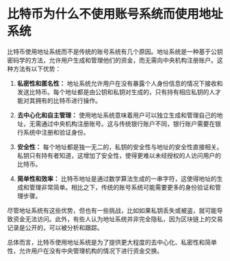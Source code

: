 # 比特币为什么不使用账号系统而使用地址系统

比特币使用地址系统而不是传统的账号系统有几个原因。地址系统是一种基于公钥密码学的方法，允许用户生成和管理他们的资金，而无需向中央机构注册账户。这种方法有以下优势：

1. **私密性和匿名性：** 地址系统允许用户在没有暴露个人身份信息的情况下接收和发送比特币。每个地址都是由公钥和私钥对生成的，只有持有相应私钥的人才能对其拥有的比特币进行操作。

2. **去中心化和自主管理：** 使用地址系统意味着用户可以独立生成和管理自己的地址，无需通过中央机构注册账号。这与传统银行账户不同，银行账户需要在银行系统中注册和验证身份。

3. **安全性：** 每个地址都是独一无二的，私钥的安全性与地址的安全性直接相关。私钥只有持有者知道，这增加了安全性，使得更难以未经授权的人访问用户的比特币。

4. **简单性和效率：** 比特币地址是通过数学算法生成的一串字符，这使得地址的生成和管理非常简单。相比之下，传统的账号系统可能需要更多的身份验证和管理步骤。

尽管地址系统有这些优势，但也有一些挑战，比如如果私钥丢失或被盗，就可能导致资金无法访问。此外，有些人认为地址系统并非完全隐私，因为区块链上的交易记录是公开的，可以被分析和跟踪。

总体而言，比特币使用地址系统是为了提供更大程度的去中心化、私密性和简单性，允许用户在没有中央管理机构的情况下进行资金交换。